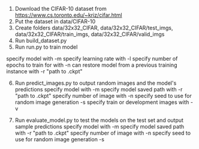 1. Download the CIFAR-10 dataset from https://www.cs.toronto.edu/~kriz/cifar.html
2. Put the dataset in data/CIFAR-10
3. Create folders data/32x32_CIFAR, data/32x32_CIFAR/test_imgs, data/32x32_CIFAR/train_imgs, data/32x32_CIFAR/valid_imgs
4. Run build_dataset.py
5. Run run.py to train model

  specify model with -m
  specify learning rate with -l
  specify number of epochs to train for with -n
  can restore model from a previous training instance with -r "path to .ckpt"

6. Run predict_images.py to output random images and the model's predictions
  specify model with -m
  specify model saved path with -r "path to .ckpt"
  specify number of image with -n
  specify seed to use for random image generation -s
  specify train or development images with -v
  
7. Run evaluate_model.py to test the models on the test set and output sample predictions
  specify model with -m
  specify model saved path with -r "path to .ckpt"
  specify number of image with -n
  specify seed to use for random image generation -s
